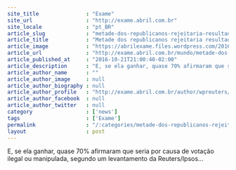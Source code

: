 ```yaml
---
site_title               : "Exame"
site_url                 : "http://exame.abril.com.br"
site_locale              : "pt_BR"
article_slug             : "metade-dos-republicanos-rejeitaria-resultado-se-hillary-vencer"
article_title            : "Metade dos republicanos rejeitaria resultado se Hillary vencer"
article_image            : "https://abrilexame.files.wordpress.com/2016/09/size_960_16_9_hillary-clinton128.jpg?quality=70&strip=all&w=960"
article_url              : "http://exame.abril.com.br/mundo/metade-dos-republicanos-rejeitaria-resultado-se-hillary-vencer/"
article_published_at     : "2016-10-21T21:00:40-02:00"
article_description      : "E, se ela ganhar, quase 70% afirmaram que seria por causa de votação ilegal ou manipulada, segundo um levantamento da Reuters/Ipsos..."
article_author_name      : ""
article_author_image     : null
article_author_biography : null
article_author_profile   : "http://exame.abril.com.br/author/wpreuters/"
article_author_facebook  : null
article_author_twitter   : null
category                 : ['news']
tags                     : ['Exame']
permalink                : "/:categories/metade-dos-republicanos-rejeitaria-resultado-se-hillary-vencer/"
layout                   : post
---
```


E, se ela ganhar, quase 70% afirmaram que seria por causa de votação ilegal ou manipulada, segundo um levantamento da Reuters/Ipsos...
